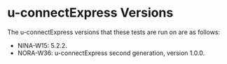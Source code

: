 # u-connectExpress Versions
The u-connectExpress versions that these tests are run on are as follows:

- NINA-W15: 5.2.2.
- NORA-W36: u-connectExpress second generation, version 1.0.0.